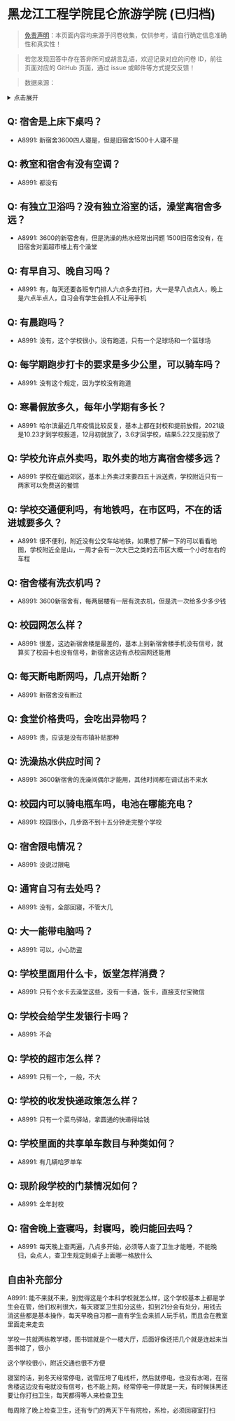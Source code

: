 # 黑龙江工程学院昆仑旅游学院 (已归档)

> [免责声明](https://colleges.chat/#_3)：本页面内容均来源于问卷收集，仅供参考，请自行确定信息准确性和真实性！

> 若您发现回答中存在答非所问或胡言乱语，欢迎记录对应的问卷 ID，前往页面对应的 GitHub 页面，通过 issue 或邮件等方式提交反馈！

> 数据来源：

<details><summary>点击展开</summary>
<ul>
<li>A8991: 匿名 (2022 年 06 月)</li>
</ul>
</details>

## Q: 宿舍是上床下桌吗？

- A8991: 新宿舍3600四人寝是，但是旧宿舍1500十人寝不是

## Q: 教室和宿舍有没有空调？

- A8991: 都没有

## Q: 有独立卫浴吗？没有独立浴室的话，澡堂离宿舍多远？

- A8991: 3600的新宿舍有，但是洗澡的热水经常出问题   1500旧宿舍没有，在旧宿舍对面超市楼上有个澡堂

## Q: 有早自习、晚自习吗？

- A8991: 有，每天还要各班专门排人六点多去打扫，大一是早八点点人，晚上是六点半点人，自习会有学生会抓人不让用手机

## Q: 有晨跑吗？

- A8991: 没有，这个学校很小，没有跑道，只有一个足球场和一个篮球场

## Q: 每学期跑步打卡的要求是多少公里，可以骑车吗？

- A8991: 没有这个规定，因为学校没有跑道

## Q: 寒暑假放多久，每年小学期有多长？

- A8991: 哈尔滨最近几年疫情比较反复，基本上都在封校和提前放假，2021级是10.23才到学校报道，12月初就放了，3.6才回学校，结果5.22又提前放了

## Q: 学校允许点外卖吗，取外卖的地方离宿舍楼多远？

- A8991: 学校在偏远郊区，基本上外卖过来要四五十派送费，学校附近只有一两家可以免费送的餐馆

## Q: 学校交通便利吗，有地铁吗，在市区吗，不在的话进城要多久？

- A8991: 很不便利，附近没有公交车站地铁，如果想了解一下的可以看看地图，学校附近全是山，一周才会有一次大巴之类的去市区大概一个小时左右的车程

## Q: 宿舍楼有洗衣机吗？

- A8991: 3600新宿舍有，每两层楼有一层有洗衣机，但是洗一次给多少多少钱

## Q: 校园网怎么样？

- A8991: 很差，这边新宿舍楼是最差的，基本上到新宿舍楼手机没有信号，就算买了校园卡也没有信号，新宿舍这边有点校园网还能用

## Q: 每天断电断网吗，几点开始断？

- A8991: 新宿舍没有断过

## Q: 食堂价格贵吗，会吃出异物吗？

- A8991: 贵，应该是没有市镇补贴那种

## Q: 洗澡热水供应时间？

- A8991: 3600新宿舍的洗澡间偶尔才能用，其他时间都在调试出不来水

## Q: 校园内可以骑电瓶车吗，电池在哪能充电？

- A8991: 校园很小，几步路不到十五分钟走完整个学校

## Q: 宿舍限电情况？

- A8991: 没说过限电

## Q: 通宵自习有去处吗？

- A8991: 没有，全部回寝，不管大几

## Q: 大一能带电脑吗？

- A8991: 可以，小心防盗

## Q: 学校里面用什么卡，饭堂怎样消费？

- A8991: 只有个水卡去澡堂这些，没有一卡通，饭卡，直接支付宝微信

## Q: 学校会给学生发银行卡吗？

- A8991: 不会

## Q: 学校的超市怎么样？

- A8991: 只有一个，一般，不大

## Q: 学校的收发快递政策怎么样？

- A8991: 只有一个菜鸟驿站，拿圆通的快递得给钱

## Q: 学校里面的共享单车数目与种类如何？

- A8991: 有几辆哈罗单车

## Q: 现阶段学校的门禁情况如何？

- A8991: 全年封校

## Q: 宿舍晚上查寝吗，封寝吗，晚归能回去吗？

- A8991: 每天晚上查两遍，八点多开始，必须等人查了卫生才能睡，不能晚归，会点人，查卫生规定到桌子上面哪一格放什么

## 自由补充部分

A8991: 能不来就不来，别觉得这是个本科学校就怎么样，这个学校基本上都是学生会在管，他们权利很大，每天寝室卫生扣分这些，扣到21分会有处分，用钱去消这些都是基本操作，每天早晚自习都一直有学生会来抓人玩手机，而且会在教室里面走来走去

学校一共就两栋教学楼，图书馆就是个一楼大厅，后面好像还把几个就是连起来当图书馆了，很小

这个学校很小，附近交通也很不方便

寝室的话，到冬天经常停电，说雪压垮了电线杆，然后就停电，也没有水喝，在宿舍楼这边没有电就没有信号，也不能上网，经常停电一停就是一天，有时候抹黑还要让你打扫卫生，每天都得等人来检查卫生

每周除了晚上检查卫生，还有专门的两天下午有院检，系检，必须回寝室打扫